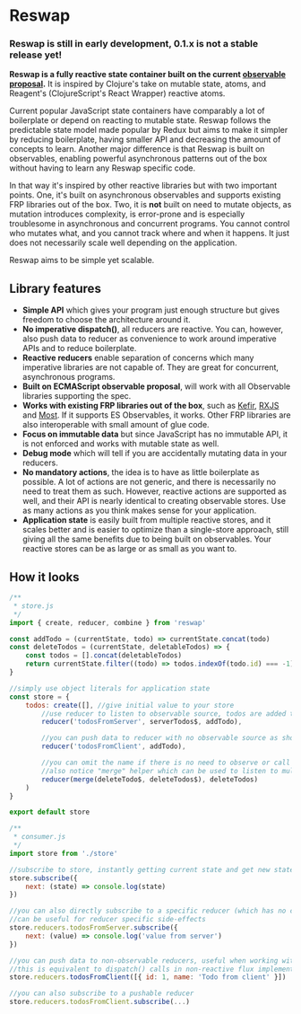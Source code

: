 # Reswap

### Reswap is still in early development, 0.1.x is not a stable release yet!

**Reswap is a fully reactive state container built on the current [observable proposal](https://github.com/tc39/proposal-observable).** It is inspired by Clojure's take on mutable state, atoms, and Reagent's (ClojureScript's React Wrapper) reactive atoms.

Current popular JavaScript state containers have comparably a lot of boilerplate or depend on reacting to mutable state. Reswap follows the predictable state model made popular by Redux but aims to make it simpler by reducing boilerplate, having smaller API and decreasing the amount of concepts to learn. Another major difference is that Reswap is built on observables, enabling powerful asynchronous patterns out of the box without having to learn any Reswap specific code.

In that way it's inspired by other reactive libraries but with two important points. One, it's built on asynchronous observables and supports existing FRP libraries out of the box. Two, it is **not** built on need to mutate objects, as mutation introduces complexity, is error-prone and is especially troublesome in asynchronous and concurrent programs. You cannot control who mutates what, and you cannot track where and when it happens. It just does not necessarily scale well depending on the application.

Reswap aims to be simple yet scalable.

## Library features
- **Simple API** which gives your program just enough structure but gives freedom to choose the architecture around it.
- **No imperative dispatch()**, all reducers are reactive. You can, however, also push data to reducer as convenience to work around imperative APIs and to reduce boilerplate.
- **Reactive reducers** enable separation of concerns which many imperative libraries are not capable of. They are great for concurrent, asynchronous programs.
- **Built on ECMAScript observable proposal**, will work with all Observable libraries supporting the spec.
- **Works with existing FRP libraries out of the box**, such as [Kefir](https://rpominov.github.io/kefir/), [RXJS](http://reactivex.io/) and [Most](https://github.com/cujojs/most). If it supports ES Observables, it works. Other FRP libraries are also interoperable with small amount of glue code.
- **Focus on immutable data** but since JavaScript has no immutable API, it is not enforced and works with mutable state as well.
- **Debug mode** which will tell if you are accidentally mutating data in your reducers.
- **No mandatory actions**, the idea is to have as little boilerplate as possible. A lot of actions are not generic, and there is necessarily no need to treat them as such. However, reactive actions are supported as well, and their API is nearly identical to creating observable stores. Use as many actions as you think makes sense for your application.
- **Application state** is easily built from multiple reactive stores, and it scales better and is easier to optimize than a single-store approach, still giving all the same benefits due to being built on observables. Your reactive stores can be as large or as small as you want to.

## How it looks

```js
/**
 * store.js
 */
import { create, reducer, combine } from 'reswap'

const addTodo = (currentState, todo) => currentState.concat(todo)
const deleteTodos = (currentState, deletableTodos) => {
    const todos = [].concat(deletableTodos)
    return currentState.filter((todo) => todos.indexOf(todo.id) === -1)
}

//simply use object literals for application state
const store = {
    todos: create([], //give initial value to your store
        //use reducer to listen to observable source, todos are added to store as it emits new values
        reducer('todosFromServer', serverTodos$, addTodo),

        //you can push data to reducer with no observable source as shown in consumer.js
        reducer('todosFromClient', addTodo),

        //you can omit the name if there is no need to observe or call the reducer from outside
        //also notice "merge" helper which can be used to listen to multiple observable sources
        reducer(merge(deleteTodo$, deleteTodos$), deleteTodos)
    )
}

export default store
```

```js
/**
 * consumer.js
 */
import store from './store'

//subscribe to store, instantly getting current state and get new states as store is updated
store.subscribe({
    next: (state) => console.log(state)
})

//you can also directly subscribe to a specific reducer (which has no current state)
//can be useful for reducer specific side-effects
store.reducers.todosFromServer.subscribe({
    next: (value) => console.log('value from server')
})

//you can push data to non-observable reducers, useful when working with imperative APIs
//this is equivalent to dispatch() calls in non-reactive flux implementations
store.reducers.todosFromClient([{ id: 1, name: 'Todo from client' }])

//you can also subscribe to a pushable reducer
store.reducers.todosFromClient.subscribe(...)
```